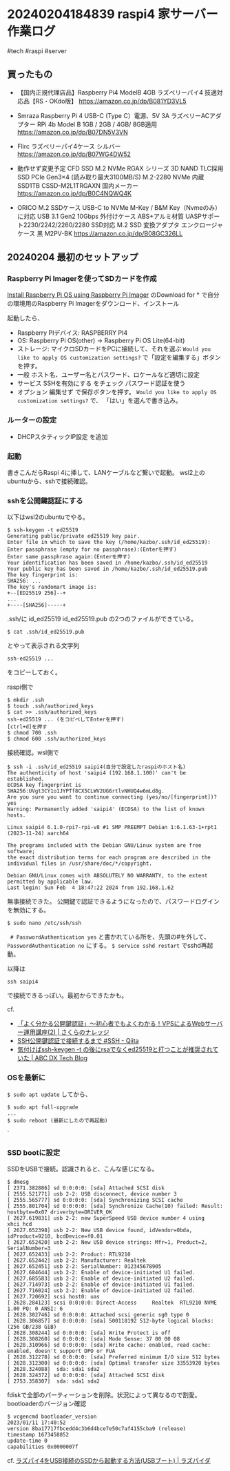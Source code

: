 # 20240204184839 raspi4 家サーバー 作業ログ
#tech #raspi  #server


## 買ったもの
- 【国内正規代理店品】Raspberry Pi4 ModelB 4GB ラズベリーパイ4 技適対応品【RS・OKdo版】 https://amazon.co.jp/dp/B081YD3VL5
- Smraza Raspberry Pi 4 USB-C (Type C）電源、5V 3A ラズベリーACアダプター RPi 4b Model B 1GB / 2GB / 4GB/ 8GB適用 https://amazon.co.jp/dp/B07DN5V3VN
- Flirc ラズベリーパイ4ケース シルバー https://amazon.co.jp/dp/B07WG4DW52

- 動作せず変更予定 CFD SSD M.2 NVMe RGAX シリーズ 3D NAND TLC採用 SSD PCIe Gen3×4 (読み取り最大3100MB/S) M.2-2280 NVMe 内蔵SSD1TB CSSD-M2L1TRGAXN 国内メーカー https://amazon.co.jp/dp/B0C4NQWQ4K
- ORICO M.2 SSDケース USB-C to NVMe M-Key / B&M Key（Nvmeのみ）に対応 USB 3.1 Gen2 10Gbps 外付けケース ABS+アルミ材質 UASPサポート2230/2242/2260/2280 SSD対応 M.2 SSD 変換アダプタ エンクロージャ ケース 黑 M2PV-BK https://amazon.co.jp/dp/B08GC326LL



## 20240204 最初のセットアップ
### Raspberry Pi Imagerを使ってSDカードを作成
[Install Raspberry Pi OS using Raspberry Pi Imager](https://www.raspberrypi.com/software/) のDownload for * で自分の環境用のRaspberry Pi Imagerをダウンロード、インストール

起動したら、 
- Raspberry PIデバイス: RASPBERRY PI4
- OS: Raspberry Pi OS(other) -> Raspberry Pi OS Lite(64-bit)
- ストレージ: マイクロSDカードをPCに接続して、それを選ぶ
`Would you like to apply OS customization settings?` 
で「設定を編集する」ボタンを押す。
- 一般 ホスト名、ユーザー名とパスワード、ロケールなど適切に設定
- サービス SSHを有効にする をチェック パスワード認証を使う
- オプション 編集せず
で保存ボタンを押す。
`Would you like to apply OS customization settings?`  で、 「はい」を選んで書き込み。

### ルーターの設定
- DHCPスタティックIP設定 を追加

### 起動
書きこんだらRaspi 4に挿して、LANケーブルなど繋いで起動。
wsl2上のubuntuから、sshで接続確認。

### sshを公開鍵認証にする
以下はwsl2のubuntuでやる。

```
$ ssh-keygen -t ed25519 
Generating public/private ed25519 key pair.
Enter file in which to save the key (/home/kazbo/.ssh/id_ed25519):
Enter passphrase (empty for no passphrase):(Enterを押す)
Enter same passphrase again:(Enterを押す)
Your identification has been saved in /home/kazbo/.ssh/id_ed25519
Your public key has been saved in /home/kazbo/.ssh/id_ed25519.pub
The key fingerprint is:
SHA256: ...  
The key's randomart image is:
+--[ED25519 256]--+
...
+----[SHA256]-----+

```

.ssh/に
id_ed25519 id_ed25519.pub
の2つのファイルができている。

```
$ cat .ssh/id_ed25519.pub
```
とやって表示される文字列
```
ssh-ed25519 ...
```
をコピーしておく。

raspi側で
```
$ mkdir .ssh
$ touch .ssh/authorized_keys
$ cat >> .ssh/authorized_keys
ssh-ed25519 ... (をコピペしてEnterを押す)
[ctrl+d]を押す
$ chmod 700 .ssh
$ chmod 600 .ssh/authorized_keys
```

接続確認。wsl側で
```
$ ssh -i .ssh/id_ed25519 saipi4(自分で設定したraspiのホスト名)
The authenticity of host 'saipi4 (192.168.1.100)' can't be established.
ECDSA key fingerprint is SHA256:UVgt3CY1o1JYPTf8CX5CLWV2UG6rtlvNHUQ4w6mLd8g.
Are you sure you want to continue connecting (yes/no/[fingerprint])? yes
Warning: Permanently added 'saipi4' (ECDSA) to the list of known hosts.

Linux saipi4 6.1.0-rpi7-rpi-v8 #1 SMP PREEMPT Debian 1:6.1.63-1+rpt1 (2023-11-24) aarch64

The programs included with the Debian GNU/Linux system are free software;
the exact distribution terms for each program are described in the
individual files in /usr/share/doc/*/copyright.

Debian GNU/Linux comes with ABSOLUTELY NO WARRANTY, to the extent
permitted by applicable law.
Last login: Sun Feb  4 18:47:22 2024 from 192.168.1.62
```
無事接続できた。
公開鍵で認証できるようになったので、パスワードログインを無効にする。
```
$ sudo nano /etc/ssh/ssh
```
` # PasswordAuthentication yes`
と書かれている所を、先頭の#を外して、 
`PasswordAuthentication no`
にする。
`$ service sshd restart`
でsshd再起動。

以降は 
```
ssh saipi4
```
で接続できるっぽい。最初からできたかも。


cf.
- [「よく分かる公開鍵認証」～初心者でもよくわかる！VPSによるWebサーバー運用講座(2) | さくらのナレッジ](https://knowledge.sakura.ad.jp/3543/)
- [SSH公開鍵認証で接続するまで #SSH - Qiita](https://qiita.com/kazokmr/items/754169cfa996b24fcbf5)
- [気付けばssh-keygen -t の後にrsaでなくed25519と打つことが推奨されていた | ABC DX Tech Blog](https://tech.asahi.co.jp/posts/20231005-bbf6)


### OSを最新に

`$ sudo apt update`
してから、
```
$ sudo apt full-upgrade
...
$ sudo reboot (最新にしたので再起動)
```
`
### SSD bootに設定

SSDをUSBで接続。認識されると、こんな感じになる。

```
$ dmesg
[ 2371.382886] sd 0:0:0:0: [sda] Attached SCSI disk
[ 2555.521771] usb 2-2: USB disconnect, device number 3
[ 2555.565777] sd 0:0:0:0: [sda] Synchronizing SCSI cache
[ 2555.801704] sd 0:0:0:0: [sda] Synchronize Cache(10) failed: Result: hostbyte=0x07 driverbyte=DRIVER_OK
[ 2627.619831] usb 2-2: new SuperSpeed USB device number 4 using xhci_hcd
[ 2627.652398] usb 2-2: New USB device found, idVendor=0bda, idProduct=9210, bcdDevice=f0.01
[ 2627.652420] usb 2-2: New USB device strings: Mfr=1, Product=2, SerialNumber=3
[ 2627.652433] usb 2-2: Product: RTL9210
[ 2627.652442] usb 2-2: Manufacturer: Realtek
[ 2627.652451] usb 2-2: SerialNumber: 012345678905
[ 2627.684644] usb 2-2: Enable of device-initiated U1 failed.
[ 2627.685583] usb 2-2: Enable of device-initiated U2 failed.
[ 2627.714973] usb 2-2: Enable of device-initiated U1 failed.
[ 2627.716024] usb 2-2: Enable of device-initiated U2 failed.
[ 2627.720692] scsi host0: uas
[ 2628.284123] scsi 0:0:0:0: Direct-Access     Realtek  RTL9210 NVME     1.00 PQ: 0 ANSI: 6
[ 2628.302746] sd 0:0:0:0: Attached scsi generic sg0 type 0
[ 2628.306857] sd 0:0:0:0: [sda] 500118192 512-byte logical blocks: (256 GB/238 GiB)
[ 2628.308244] sd 0:0:0:0: [sda] Write Protect is off
[ 2628.308260] sd 0:0:0:0: [sda] Mode Sense: 37 00 00 08
[ 2628.310966] sd 0:0:0:0: [sda] Write cache: enabled, read cache: enabled, doesn't support DPO or FUA
[ 2628.312278] sd 0:0:0:0: [sda] Preferred minimum I/O size 512 bytes
[ 2628.312300] sd 0:0:0:0: [sda] Optimal transfer size 33553920 bytes
[ 2628.324088]  sda: sda1 sda2
[ 2628.324372] sd 0:0:0:0: [sda] Attached SCSI disk
[ 2753.358307]  sda: sda1 sda2
```

fdiskで全部のパーティーションを削除。状況によって異なるので割愛。
bootloaderのバージョン確認
```
$ vcgencmd bootloader_version
2023/01/11 17:40:52
version 8ba17717fbcedd4c3b6d4bce7e50c7af4155cba9 (release)
timestamp 1673458852
update-time 0
capabilities 0x0000007f
```

cf.
[ラズパイ4をUSB接続のSSDから起動する方法(USBブート) | ラズパイダ](https://raspida.com/rpi4-ssd-usb-boot)